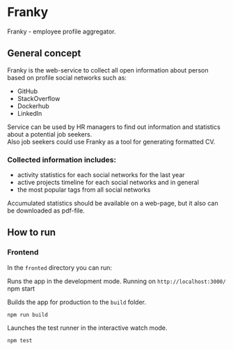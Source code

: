 # Franky
Franky - employee profile aggregator.

## General concept
Franky is the web-service to collect all open information about person 
based on profile social networks such as:
* GitHub
* StackOverflow
* Dockerhub
* LinkedIn

Service can be used by HR managers to find out information and 
statistics about a potential job seekers.  
Also job seekers could use Franky as a tool for generating formatted CV.
 
### Collected information includes:
* activity statistics for each social networks for the last year
* active projects timeline for each social networks and in general
* the most popular tags from all social networks

Accumulated statistics should be available on a web-page, but it also 
can be downloaded as pdf-file.

## How to run

### Frontend

In the `fronted` directory you can run:

Runs the app in the development mode. Running on `http://localhost:3000/`
    npm start

Builds the app for production to the `build` folder.

    npm run build

Launches the test runner in the interactive watch mode.

    npm test
